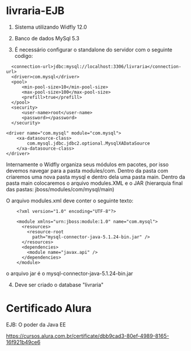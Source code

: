 # livraria-EJB

1. Sistema utilizando Widfly 12.0

2. Banco de dados MySql 5.3

3. É necessário configurar o standalone do servidor com o seguinte codigo:

  <datasource jndi-name="java:/livrariaDS" pool-name="livrariaDS"
      enabled="true" use-java-context="true">

      <connection-url>jdbc:mysql://localhost:3306/livraria</connection-url>
      <driver>com.mysql</driver>
      <pool>
          <min-pool-size>10</min-pool-size>
          <max-pool-size>100</max-pool-size>
          <prefill>true</prefill>
      </pool>
      <security>
          <user-name>root</user-name>
          <password></password>
      </security>
  </datasource>

    <driver name="com.mysql" module="com.mysql">
        <xa-datasource-class>
            com.mysql.jdbc.jdbc2.optional.MysqlXADataSource
        </xa-datasource-class>
    </driver>

Internamente o Widfly organiza seus módulos em pacotes, por isso devemos navegar para a pasta modules/com. 
Dentro da pasta com criaremos uma nova pasta mysql e dentro dela uma pasta main. Dentro da pasta main colocaremos
o arquivo modules.XML e o JAR (hierarquia final das pastas: jboss/modules/com/mysql/main)

O arquivo modules.xml deve conter o seguinte texto:

        <?xml version="1.0" encoding="UTF-8"?>

        <module xmlns="urn:jboss:module:1.0" name="com.mysql">
          <resources>
            <resource-root
              path="mysql-connector-java-5.1.24-bin.jar" />
          </resources>
          <dependencies>
            <module name="javax.api" />
          </dependencies>
        </module> 
o arquivo jar é o mysql-connector-java-5.1.24-bin.jar

4. Deve ser criado o database "livraria"

# Certificado Alura

EJB: O poder da Java EE

https://cursos.alura.com.br/certificate/dbb9cad3-80ef-4989-8165-16f921b49ce6
